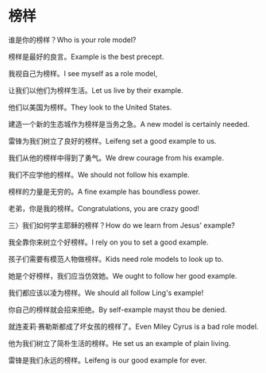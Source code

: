 # 榜样

<p><span class="chinese">谁是你的榜样？</span><span class="english">Who is your role model?</span></p>

<p><span class="chinese">榜样是最好的良言。</span><span class="english">Example is the best precept.</span></p>

<p><span class="chinese">我视自己为榜样。</span><span class="english">I see myself as a role model,</span></p>

<p><span class="chinese">让我们以他们为榜样生活。</span><span class="english">Let us live by their example.</span></p>

<p><span class="chinese">他们以美国为榜样。</span><span class="english">They look to the United States.</span></p>

<p><span class="chinese">建造一个新的生态城作为榜样是当务之急。</span><span class="english">A new model is certainly needed.</span></p>

<p><span class="chinese">雷锋为我们树立了良好的榜样。</span><span class="english">Leifeng set a good example to us.</span></p>

<p><span class="chinese">我们从他的榜样中得到了勇气。</span><span class="english">We drew courage from his example.</span></p>

<p><span class="chinese">我们不应学他的榜样。</span><span class="english">We should not follow his example.</span></p>

<p><span class="chinese">榜样的力量是无穷的。</span><span class="english">A fine example has boundless power.</span></p>

<p><span class="chinese">老弟，你是我的榜样。</span><span class="english">Congratulations, you are crazy good!</span></p>

<p><span class="chinese">三〉我们如何学主耶稣的榜样？</span><span class="english">How do we learn from Jesus' example?</span></p>

<p><span class="chinese">我全靠你来树立个好榜样。</span><span class="english">I rely on you to set a good example.</span></p>

<p><span class="chinese">孩子们需要有模范人物做榜样。</span><span class="english">Kids need role models to look up to.</span></p>

<p><span class="chinese">她是个好榜样，我们应当仿效她。</span><span class="english">We ought to follow her good example.</span></p>

<p><span class="chinese">我们都应该以凌为榜样。</span><span class="english">We should all follow Ling's example!</span></p>

<p><span class="chinese">你自己的榜样就会招来拒绝。</span><span class="english">By self-example mayst thou be denied.</span></p>

<p><span class="chinese">就连麦莉·赛勒斯都成了坏女孩的榜样了。</span><span class="english">Even Miley Cyrus is a bad role model.</span></p>

<p><span class="chinese">他为我们树立了简朴生活的榜样。</span><span class="english">He set us an example of plain living.</span></p>

<p><span class="chinese">雷锋是我们永远的榜样。</span><span class="english">Leifeng is our good example for ever.</span></p>


